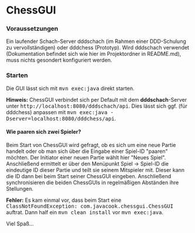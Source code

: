 # ChessGUI

### Voraussetzungen 
Ein laufender Schach-Server dddschach (im Rahmen einer DDD-Schulung zu 
vervollständigen) oder dddchess (Prototyp). Wird dddschach verwendet 
(Dokumentation befindet sich wie hier im Projektordner in README.md), 
muss nichts gesondert konfiguriert werden. 

### Starten
Die GUI lässt sich mit <tt>mvn exec:java</tt> direkt starten.

**Hinweis:** ChessGUI verbindet sich per Default mit dem 
**dddschach**-Server unter <tt>http://localhost:8080/dddschach/api</tt>. 
Dies lässt sich ggf. (für dddchess) anpassen mit 
<tt>mvn exec:java -Dserver=localhost:8080/dddchess/api</tt>. 
 
#### Wie paaren sich zwei Spieler?
Beim Start von ChessGUI wird gefragt, ob es sich um eine neue Partie handelt 
oder ob man sich über die Eingabe einer Spiel-ID "paaren" möchten. 
Der Initiator einer neuen Partie wählt hier "Neues Spiel". Anschließend
ermittelt er über den Menüpunkt <it>Spiel -> Spiel-ID</it> die eindeutige ID
dieser Partie und teilt sie seinem Mitspieler mit. Dieser kann die ID dann bei
beim Start seiner ChessGUI eingeben. Anschließend synchronisieren die 
beiden ChessGUIs in regelmäßigen Abständen ihre Stellungen.

**Fehler:** Es kam einmal vor, dass beim Start eine  <tt>ClassNotFoundException: 
com.javacook.chessgui.ChessGUI</tt> auftrat. Dann half ein 
<tt>mvn clean install</tt> vor <tt>mvn exec:java</tt>.

Viel Spaß...

